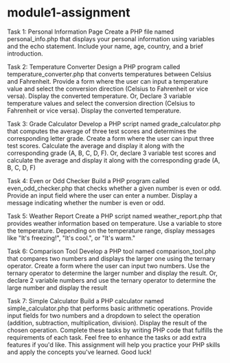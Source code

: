 # module1-assignment
Task 1: Personal Information Page
Create a PHP file named personal_info.php that displays your personal information using variables and the echo statement. Include your name, age, country, and a brief introduction.

Task 2: Temperature Converter
Design a PHP program called temperature_converter.php that converts temperatures between Celsius and Fahrenheit.
Provide a form where the user can input a temperature value and select the conversion direction (Celsius to Fahrenheit or vice versa). Display the converted temperature.
Or, Declare 3 variable temperature values and select the conversion direction (Celsius to Fahrenheit or vice versa). Display the converted temperature.
 
Task 3: Grade Calculator
Develop a PHP script named grade_calculator.php that computes the average of three test scores and determines the corresponding letter grade. 
Create a form where the user can input three test scores. Calculate the average and display it along with the corresponding grade (A, B, C, D, F).
Or, declare 3 variable test scores and calculate the average and display it along with the corresponding grade (A, B, C, D, F)
 
Task 4: Even or Odd Checker
Build a PHP program called even_odd_checker.php that checks whether a given number is even or odd. Provide an input field where the user can enter a number. Display a message indicating whether the number is even or odd.
 
Task 5: Weather Report
Create a PHP script named weather_report.php that provides weather information based on temperature. Use a variable to store the temperature. Depending on the temperature range, display messages like "It's freezing!", "It's cool.", or "It's warm."
 
Task 6: Comparison Tool
Develop a PHP tool named comparison_tool.php that compares two numbers and displays the larger one using the ternary operator. 
Create a form where the user can input two numbers. Use the ternary operator to determine the larger number and display the result.
Or, declare 2 variable numbers and use the ternary operator to determine the large number and display the result
 
Task 7: Simple Calculator
Build a PHP calculator named simple_calculator.php that performs basic arithmetic operations. Provide input fields for two numbers and a dropdown to select the operation (addition, subtraction, multiplication, division). Display the result of the chosen operation.
Complete these tasks by writing PHP code that fulfills the requirements of each task. Feel free to enhance the tasks or add extra features if you'd like. 
This assignment will help you practice your PHP skills and apply the concepts you've learned. Good luck!
